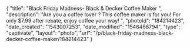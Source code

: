 {
    "title": "Black Friday Madness- Black & Decker Coffee Maker ",
    "description": "Are you a coffee lover ? This coffee maker is for you! For only $7.99 after rebate, enjoy coffee your way! ",
    "photoId": "184214423",
    "date_created": "1543007253",
    "date_modified": "1546466794",
    "type": "captivate",
    "layout": "photo",
    "url": "\/p\/black-friday-madness-black-decker-coffee-maker\/184214423"
}